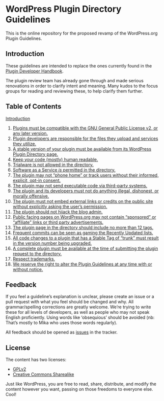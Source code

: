 # WordPress Plugin Directory Guidelines

This is the online repository for the proposed revamp of the WordPress.org Plugin Guidelines.

## Introduction

These guidelines are intended to replace the ones currently found in the [Plugin Developer Handbook](https://developer.wordpress.org/plugins/wordpress-org/detailed-plugin-guidelines/).

The plugin review team has already gone through and made serious renovations in order to clarify intent and meaning. Many kudos to the focus groups for reading and reviewing these, to help clarify them further.

## Table of Contents

[Introduction](https://github.com/Ipstenu/wporg-plugin-guidelines/blob/master/introduction.md)

1. [Plugins must be compatible with the GNU General Public License v2, or any later version.](https://github.com/Ipstenu/wporg-plugin-guidelines/blob/master/guideline-01.md)
2. [Plugin developers are responsible for the files they upload and services they utilize.](https://github.com/Ipstenu/wporg-plugin-guidelines/blob/master/guideline-02.md)
3. [A stable version of your plugin must be available from its WordPress Plugin Directory page.](https://github.com/Ipstenu/wporg-plugin-guidelines/blob/master/guideline-03.md)
4. [Keep your code (mostly) human readable.](https://github.com/Ipstenu/wporg-plugin-guidelines/blob/master/guideline-04.md)
5. [Trialware is not allowed in the directory.](https://github.com/Ipstenu/wporg-plugin-guidelines/blob/master/guideline-05.md)
6. [Software as a Service *is* permitted in the directory.](https://github.com/Ipstenu/wporg-plugin-guidelines/blob/master/guideline-06.md)
7. [The plugin may not “phone home” or track users without their informed, explicit, opt-in consent.](https://github.com/Ipstenu/wporg-plugin-guidelines/blob/master/guideline-07.md)
8. [The plugin may not send executable code via third-party systems.](https://github.com/Ipstenu/wporg-plugin-guidelines/blob/master/guideline-08.md)
9. [The plugin and its developers must not do anything illegal, dishonest, or morally offensive.](https://github.com/Ipstenu/wporg-plugin-guidelines/blob/master/guideline-09.md)
10. [The plugin must not embed external links or credits on the public site without explicitly asking the user’s permission.](https://github.com/Ipstenu/wporg-plugin-guidelines/blob/master/guideline-10.md)
11. [The plugin should not hijack the blog admin.](https://github.com/Ipstenu/wporg-plugin-guidelines/blob/master/guideline-11.md)
12. [Public facing pages on WordPress.org may not contain “sponsored” or “affiliate” links or third party advertisements.](https://github.com/Ipstenu/wporg-plugin-guidelines/blob/master/guideline-12.md)
13. [The plugin page in the directory should include no more than 12 tags.](https://github.com/Ipstenu/wporg-plugin-guidelines/blob/master/guideline-13.md)
14. [Frequent commits can be seen as gaming the Recently Updated lists.](https://github.com/Ipstenu/wporg-plugin-guidelines/blob/master/guideline-14.md)
15. [All code changes to a plugin that has a Stable Tag of “trunk” must result in the version number being upgraded.](https://github.com/Ipstenu/wporg-plugin-guidelines/blob/master/guideline-15.md)
16. [A complete plugin must be available at the time of submitting the plugin request to the directory.](https://github.com/Ipstenu/wporg-plugin-guidelines/blob/master/guideline-16.md)
17. [Respect trademarks.](https://github.com/Ipstenu/wporg-plugin-guidelines/blob/master/guideline-17.md)
18. [We reserve the right to alter the Plugin Guidelines at any time with or without notice.](https://github.com/Ipstenu/wporg-plugin-guidelines/blob/master/guideline-18.md)

## Feedback

If you feel a guideline’s explanation is unclear, please create an issue or a pull request with what you feel should be changed and why. All grammar/spelling corrections are greatly welcome. We’re trying to write these for all levels of developers, as well as people who may not speak English proficiently. Using words like ‘obsequious’ should be avoided (nb: That’s mostly to Mika who uses those words regularly).

All feedback should be opened as [issues](https://github.com/Ipstenu/wporg-plugin-guidelines) in the tracker.

## License

The content has two licenses:

- [GPLv2](https://github.com/Ipstenu/wporg-plugin-guidelines/LICENSE)
- [Creative Commons Sharealike](https://creativecommons.org/licenses/by-sa/4.0/)

Just like WordPress, you are free to read, share, distribute, and modify the content however you want, passing on those freedoms to everyone else. Cool!
